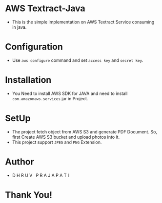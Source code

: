 # AWS Textract-Java

- This is the simple implementation on AWS Textract Service consuming in java.

# Configuration

- Use ```aws configure``` command and set ```access key``` and ```secret key```.

# Installation

- You Need to install AWS SDK for JAVA and need to install ```com.amazonaws.services``` jar in Project.

# SetUp

- The project fetch object from AWS S3 and generate PDF Document. So, first Create AWS S3 bucket and upload photos into it. 
- This project support ```JPEG``` and ```PNG``` Extension.

# Author

- D H R U V &nbsp; P R A J A P A T I

# Thank You!